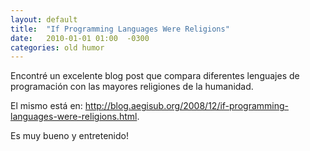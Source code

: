 ```yaml
---
layout: default
title:  "If Programming Languages Were Religions"
date:   2010-01-01 01:00  -0300
categories: old humor
---
```


<p>Encontr&eacute; un excelente blog post que compara diferentes lenguajes de programaci&oacute;n con las mayores religiones de la humanidad.</p>

<p>El mismo est&aacute; en: <a href="http://blog.aegisub.org/2008/12/if-programming-languages-were-religions.html">http://blog.aegisub.org/2008/12/if-programming-languages-were-religions.html</a>. </p>

<p>Es muy bueno y entretenido!</p>